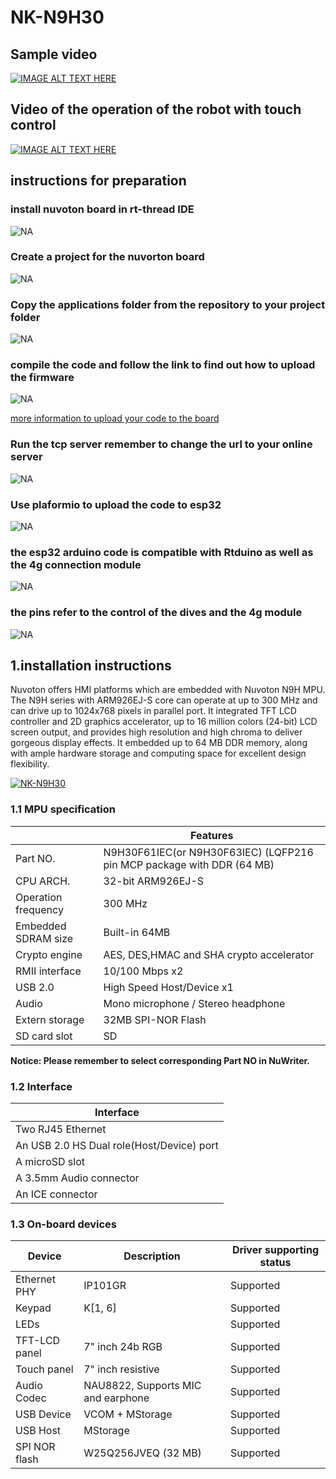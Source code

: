 # NK-N9H30

## Sample video
[![IMAGE ALT TEXT HERE](https://img.youtube.com/vi/eU1D-Tij6EA/0.jpg)](https://www.youtube.com/watch?v=eU1D-Tij6EA)

## Video of the operation of the robot with touch control
[![IMAGE ALT TEXT HERE](https://img.youtube.com/vi/QvbEQ5q8GA8/0.jpg)](https://www.youtube.com/watch?v=QvbEQ5q8GA8)


## instructions for preparation

### install nuvoton board in rt-thread IDE

![NA](./n1.PNG)

### Create a project for the nuvorton board

![NA](./n2.PNG)

### Copy the applications folder from the repository to your project folder

![NA](./n3.PNG)


### compile the code and follow the link to find out how to upload the firmware

![NA](./n5.PNG)

[more information to upload your code to the board](https://github.com/jeancode/Ovni_NuvotonN9h30)




### Run the tcp server remember to change the url to your online server
![NA](./n6.PNG)


### Use plaformio to upload the code to esp32
![NA](./n7.PNG)

### the esp32 arduino code is compatible with Rtduino as well as the 4g connection module
![NA](./n8.PNG)


### the pins refer to the control of the dives and the 4g module

![NA](./n9.PNG)

## 1.installation instructions
Nuvoton offers HMI platforms which are embedded with Nuvoton N9H MPU.  The N9H series with ARM926EJ-S core can operate at up to 300 MHz and can drive up to 1024x768 pixels in parallel port. It integrated TFT LCD controller and 2D graphics accelerator, up to 16 million colors (24-bit) LCD screen output, and provides high resolution and high chroma to deliver gorgeous display effects. It embedded up to 64 MB DDR memory, along with ample hardware storage and computing space for excellent design flexibility.

[![NK-N9H30](https://i.imgur.com/B04MCCf.png "NK-N9H30")](https://i.imgur.com/B04MCCf.png "NK-N9H30")



### 1.1 MPU specification
|  | Features |
| -- | -- |
| Part NO. | N9H30F61IEC(or N9H30F63IEC) (LQFP216 pin MCP package with DDR (64 MB) |
| CPU ARCH. | 32-bit ARM926EJ-S |
| Operation frequency | 300 MHz |
| Embedded SDRAM size | Built-in 64MB |
| Crypto engine |  AES, DES,HMAC and SHA crypto accelerator |
| RMII interface |  10/100 Mbps x2 |
| USB 2.0 |  High Speed Host/Device x1 |
| Audio |  Mono microphone / Stereo headphone |
| Extern storage |  32MB SPI-NOR Flash |
| SD card slot |  SD |

**Notice: Please remember to select corresponding Part NO in NuWriter.**

### 1.2 Interface
| Interface |
| -- |
| Two RJ45 Ethernet |
| An USB 2.0 HS Dual role(Host/Device) port |
| A microSD slot |
| A 3.5mm Audio connector |
| An ICE connector |

### 1.3 On-board devices
| Device | Description | Driver supporting status |
| -- | -- | -- |
|Ethernet PHY | IP101GR | Supported |
|Keypad | K[1, 6] | Supported |
|LEDs |  | Supported |
|TFT-LCD panel | 7" inch 24b RGB  | Supported |
|Touch panel | 7" inch resistive | Supported |
|Audio Codec | NAU8822, Supports MIC and earphone | Supported |
|USB Device | VCOM + MStorage | Supported |
|USB Host | MStorage | Supported |
|SPI NOR flash | W25Q256JVEQ (32 MB) | Supported |
